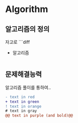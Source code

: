 # Algorithm
## 알고리즘의 정의
자고로 ```diff
+ 알고리즘
  ```이란...
## 문제해결능력
알고리즘 풀이를 통하여..
```diff
- text in red
+ text in green
! text in orange
# text in gray
@@ text in purple (and bold)@@
```
